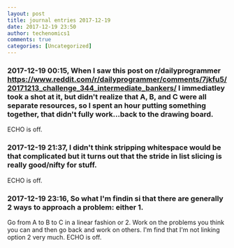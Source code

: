 ```yaml
---
layout: post
title: journal entries 2017-12-19
date: 2017-12-19 23:50
author: techenomics1
comments: true
categories: [Uncategorized]
---
```

### 2017-12-19 00:15, When I saw this post on r/dailyprogrammer https://www.reddit.com/r/dailyprogrammer/comments/7jkfu5/20171213_challenge_344_intermediate_bankers/ I immediatley took a shot at it, but didn't realize that A, B, and C were all separate resources, so I spent an hour putting something together, that didn't fully work...back to the drawing board.  
ECHO is off.
### 2017-12-19 21:37, I didn't think stripping whitespace would be that complicated but it turns out that the stride in list slicing is really good/nifty for stuff.  
ECHO is off.
### 2017-12-19 23:16, So what I'm findin si that there are generally 2 ways to approach a problem: either 1.  
Go from A to B to C in a linear fashion or 2.  Work on the problems you think you can and then go back and work on others.   I'm find that I'm not linking option 2 very much. 
ECHO is off.
